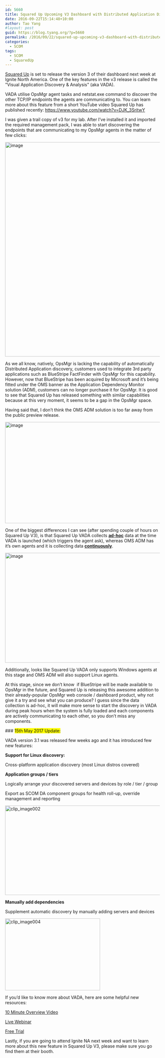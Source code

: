 ```yaml
---
id: 5660
title: Squared Up Upcoming V3 Dashboard with Distributed Application Discovery Feature
date: 2016-09-22T15:14:48+10:00
author: Tao Yang
#layout: post
guid: https://blog.tyang.org/?p=5660
permalink: /2016/09/22/squared-up-upcoming-v3-dashboard-with-distributed-application-discovery-feature/
categories:
  - SCOM
tags:
  - SCOM
  - SquaredUp
---
```

<p><a href="https://squaredup.com">Squared Up</a> is set to release the version 3 of their dashboard next week at Ignite North America. One of the key features in the v3 release is called the "Visual Application Discovery & Analysis" (aka VADA).</p> <p>VADA utilise OpsMgr agent tasks and netstat.exe command to discover the other TCP/IP endpoints the agents are communicating to. You can learn more about this feature from a short YouTube video Squared Up has published recently: <a title="https://www.youtube.com/watch?v=DJK_3SritwY" href="https://www.youtube.com/watch?v=DJK_3SritwY">https://www.youtube.com/watch?v=DJK_3SritwY</a></p> <p>I was given a trail copy of v3 for my lab. After I’ve installed it and imported the required management pack, I was able to start discovering the endpoints that are communicating to my OpsMgr agents in the matter of few clicks:</p> <p><a href="https://blog.tyang.org/wp-content/uploads/2016/09/image-8.png"><img title="image" style="border-top: 0px; border-right: 0px; background-image: none; border-bottom: 0px; padding-top: 0px; padding-left: 0px; border-left: 0px; display: inline; padding-right: 0px" border="0" alt="image" src="https://blog.tyang.org/wp-content/uploads/2016/09/image_thumb-8.png" width="686" height="695"></a></p> <p>As we all know, natively, OpsMgr is lacking the capability of automatically Distributed Application discovery, customers used to integrate 3rd party applications such as BlueStripe FactFinder with OpsMgr for this capability. However, now that BlueStripe has been acquired by Microsoft and it’s being fitted under the OMS banner as the Application Dependency Monitor solution (ADM), customers can no longer purchase it for OpsMgr. It is good to see that Squared Up has released something with similar capabilities because at this very moment, it seems to be a gap in the OpsMgr space.</p> <p>Having said that, I don’t think the OMS ADM solution is too far away from the public preview release.</p> <p><a href="https://blog.tyang.org/wp-content/uploads/2016/09/image-9.png"><img title="image" style="border-top: 0px; border-right: 0px; background-image: none; border-bottom: 0px; padding-top: 0px; padding-left: 0px; border-left: 0px; display: inline; padding-right: 0px" border="0" alt="image" src="https://blog.tyang.org/wp-content/uploads/2016/09/image_thumb-9.png" width="650" height="328"></a></p> <p>One of the biggest differences I can see (after spending couple of hours on Squared Up V3), is that Squared Up VADA collects <strong><u>ad-hoc</u></strong> data at the time VADA is launched (which triggers the agent ask), whereas OMS ADM has it’s own agents and it is collecting data <strong><u>continuously</u></strong>.</p> <p><a href="https://blog.tyang.org/wp-content/uploads/2016/09/image-10.png"><img title="image" style="border-top: 0px; border-right: 0px; background-image: none; border-bottom: 0px; padding-top: 0px; padding-left: 0px; border-left: 0px; display: inline; padding-right: 0px" border="0" alt="image" src="https://blog.tyang.org/wp-content/uploads/2016/09/image_thumb-10.png" width="653" height="356"></a></p> <p>Additionally, looks like Squared Up VADA only supports Windows agents at this stage and OMS ADM will also support Linux agents.</p> <p>At this stage, since we don’t know&nbsp; if BlueStripe will be made available to OpsMgr in the future, and Squared Up is releasing this awesome addition to their already-popular OpsMgr web console / dashboard product, why not give it a try and see what you can produce? I guess since the data collection is ad-hoc, it will make more sense to start the discovery in VADA during peak hours when the system is fully loaded and each components are actively communicating to each other, so you don’t miss any components.</p> 
### <font style="background-color: #ffff00">15th May 2017 Update:</font>
 <p>VADA version 3.1 was released few weeks ago and it has introduced few new features:</p> <p><b>Support for Linux discovery: </b> <p>Cross-platform application discovery (most Linux distros covered) <p><b></b> <p><b>Application groups / tiers</b> <p>Logically arrange your discovered servers and devices by role / tier / group <p>Export as SCOM DA component groups for health roll-up, override management and reporting <p><a href="https://blog.tyang.org/wp-content/uploads/2017/05/clip_image002.gif"><img title="clip_image002" style="border-top: 0px; border-right: 0px; background-image: none; border-bottom: 0px; padding-top: 0px; padding-left: 0px; border-left: 0px; display: inline; padding-right: 0px" border="0" alt="clip_image002" src="https://blog.tyang.org/wp-content/uploads/2017/05/clip_image002_thumb.gif" width="677" height="290"></a> <p><b>Manually add dependencies</b> <p>Supplement automatic discovery by manually adding servers and devices <p><a href="https://blog.tyang.org/wp-content/uploads/2017/05/clip_image004.gif"><img title="clip_image004" style="border-top: 0px; border-right: 0px; background-image: none; border-bottom: 0px; padding-top: 0px; padding-left: 0px; border-left: 0px; display: inline; padding-right: 0px" border="0" alt="clip_image004" src="https://blog.tyang.org/wp-content/uploads/2017/05/clip_image004_thumb.gif" width="309" height="233"></a> <p>If you’d like to know more about VADA, here are some helpful new resources: <p><a href="https://squaredup.com/blog/new-video-an-introduction-to-vada?utm_source=blogger&utm_campaign=vada">10 Minute Overview Video</a> <p><a href="https://squaredup.com/how-to-automatically-map-your-applications-using-scom?utm_source=powerpoint&utm_campaign=vada">Live Webinar</a> <p><a href="https://squaredup.com/vada-application-modelling-made-easy?utm_source=powerpoint&utm_campaign=vada">Free Trial</a> <p>Lastly, if you are going to attend Ignite NA next week and want to learn more about this new feature in Squared Up V3, please make sure you go find them at their booth.</p>